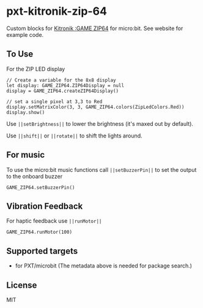 # pxt-kitronik-zip-64

Custom blocks for [Kitronik :GAME ZIP64](https://www.kitronik.co.uk/5626) for micro:bit. 
See website for example code.

## To Use
For the ZIP LED display

```blocks
// Create a variable for the 8x8 display
let display: GAME_ZIP64.ZIP64Display = null
display = GAME_ZIP64.createZIP64Display()

// set a single pixel at 3,3 to Red
display.setMatrixColor(3, 3, GAME_ZIP64.colors(ZipLedColors.Red))
display.show()

```
Use ``||setBrightness||`` to lower the brightness (it's maxed out by default).

Use ``||shift||`` or ``||rotate||`` to shift the lights around.

## For music
To use the micro:bit music functions call ``||setBuzzerPin||`` to set the output to the onboard buzzer

```blocks 
GAME_ZIP64.setBuzzerPin()
```
## Vibration Feedback
For haptic feedback use ``||runMotor||``
```blocks
GAME_ZIP64.runMotor(100)
```

## Supported targets

* for PXT/microbit
(The metadata above is needed for package search.)

## License

MIT
